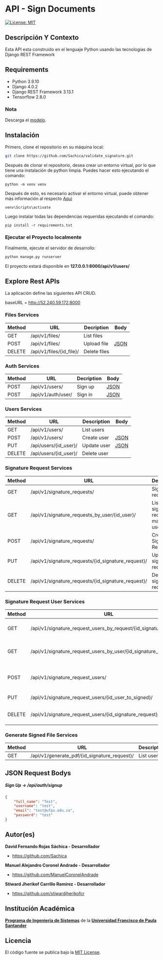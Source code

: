 # API - Sign Documents
[![License: MIT](https://img.shields.io/badge/License-MIT-yellow.svg)](https://opensource.org/licenses/MIT)

## Descripción Y Contexto
Esta API esta construido en el lenguaje Python usando las tecnologias de Django REST Framework

## Requirements
- Python 3.9.10
- Django 4.0.2
- Django REST Framework 3.13.1
- Tensorflow 2.8.0

### Nota
Descarga el [modelo](https://drive.google.com/file/d/1-2abDVQcrRF9CUYRqTMIVXn5f_DGUizW/view?usp=sharing).

## Instalación
Primero, clone el repositorio en su máquina local:
```bash
git clone https://github.com/Sachica/validate_signature.git
```

Después de clonar el repositorio, desea crear un entorno virtual, por lo que tiene una instalación de python limpia.
Puedes hacer esto ejecutando el comando:
```
python -m venv venv
```

Después de esto, es necesario activar el entorno virtual, puede obtener más información al respecto [Aqui](https://docs.python.org/3/tutorial/venv.html)
```
venv\Scripts\activate
```

Luego instalar todas las dependencias requeridas ejecutando el comando:
```
pip install -r requirements.txt
```

### Ejecutar el Proyecto localmente
Finalmente, ejecute el servidor de desarrollo:
```bash
python manage.py runserver
```

El proyecto estará disponible en **127.0.0.1:8000/api/v1/users/**

## Explore Rest APIs
La aplicación define las siguientes API CRUD.

baseURL = http://52.240.59.172:8000

### Files Services

| Method | URL | Decription | Body | 
| ------ | --- | ---------- | --------------------------- |
| GET   | /api/v1/files/ | List files | |
| POST   | /api/v1/files/ | Upload file | [JSON](#upload-file) |
| DELETE   | /api/v1/files/{id_file}/ | Delete files | |

### Auth Services

| Method | URL | Decription | Body | 
| ------ | --- | ---------- | --------------------------- |
| POST   | /api/v1/users/ | Sign up | [JSON](#sign-up) |
| POST   | /api/v1/auth/user/ | Sign in | [JSON](#sign-in) |

### Users Services

| Method | URL | Description | Body |
| ------ | --- | ----------- | ------------------------- |
| GET   | /api/v1/users/ | List users | |
| POST   | /api/v1/users/ | Create user | [JSON](#user-create) |
| PUT    | /api/users/{id_user}/ | Update user| [JSON](#user-update) |
| DELETE | /api/users/{id_user}/ | Delete user | |

### Signature Request Services

| Method | URL | Description | Body |
| ------ | --- | ----------- | ------------------------- |
| GET   | /api/v1/signature_requests/ | Signature request list | |
| GET   | /api/v1/signature_requests_by_user/{id_user}/ | List of signature request made by user | |
| POST   | /api/v1/signature_requests/ | Create Signature Request | [JSON](#signature-request-create) |
| PUT    | /api/v1/signature_requests/{id_signature_request}/ | Update signature request | [JSON](#signature-request-update) |
| DELETE | /api/v1/signature_requests/{id_signature_request}/ | Delete signature request | |


### Signature Request User Services

| Method | URL | Description | Body |
| ------ | --- | ----------- | ------------------------- |
| GET   | /api/v1/signature_request_users_by_request/{id_signature_request}/ | List of users per request | |
| GET   | /api/v1/signature_request_users_by_user/{id_signature_request}/ | List of requests received by user | |
| POST   | /api/v1/signature_request_users/ | Create signature request by user | [JSON](#signature-request-user-create) |
| PUT    | /api/v1/signature_request_users/{id_user_to_signed}/ | Update user| [JSON](#signature-request-user-update) |
| DELETE | /api/v1/signature_request_users/{id_signature_request}/ | Delete Signature request | |

### Generate Signed File Services

| Method | URL | Description | Body |
| ------ | --- | ----------- | ------------------------- |
| GET   | /api/v1/generate_pdf/{id_signature_request}/ | List users | |

## JSON Request Bodys

##### <a id="sign-up">Sign Up -> /api/auth/signup</a>
```json
{
    "full_name": "Test",
    "username": "test",
    "email": "test@ufps.edu.co",
    "password": "test"
}
```

## Autor(es)

**David Fernando Rojas Sáchica - Desarrollador**

-   <https://github.com/Sachica>
 
**Manuel Alejandro Coronel Andrade - Desarrollador**

-   <https://github.com/ManuelCoronelAndrade>
   
**Stiward Jherikof Carrillo Ramírez - Desarrollador**

-   <https://github.com/stiwardjherikofcr>

## Institución Académica

**[Programa de Ingeniería de Sistemas]** de la **[Universidad Francisco de Paula Santander]**

[Programa de Ingeniería de Sistemas]: https://ingsistemas.cloud.ufps.edu.co/
[Universidad Francisco de Paula Santander]: https://ww2.ufps.edu.co/

## Licencia
El código fuente se publica bajo la [MIT License](https://github.com/Arquitectura-de-Software-UFPS-2022-I/sign-documents-api/blob/master/LICENSE).